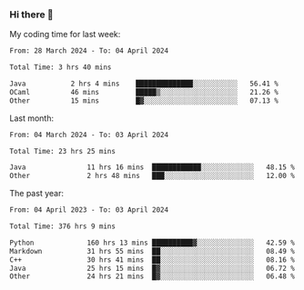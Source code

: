 ### Hi there 👋

My coding time for last week:

<!--START_SECTION:week-->

```txt
From: 28 March 2024 - To: 04 April 2024

Total Time: 3 hrs 40 mins

Java           2 hrs 4 mins    ██████████████░░░░░░░░░░░   56.41 %
OCaml          46 mins         █████▒░░░░░░░░░░░░░░░░░░░   21.26 %
Other          15 mins         █▓░░░░░░░░░░░░░░░░░░░░░░░   07.13 %
```

<!--END_SECTION:week-->

Last month:

<!--START_SECTION:month-->

```txt
From: 04 March 2024 - To: 03 April 2024

Total Time: 23 hrs 25 mins

Java               11 hrs 16 mins  ████████████░░░░░░░░░░░░░   48.15 %
Other              2 hrs 48 mins   ███░░░░░░░░░░░░░░░░░░░░░░   12.00 %
```

<!--END_SECTION:month-->

The past year:

<!--START_SECTION:year-->

```txt
From: 04 April 2023 - To: 03 April 2024

Total Time: 376 hrs 9 mins

Python             160 hrs 13 mins ██████████▓░░░░░░░░░░░░░░   42.59 %
Markdown           31 hrs 55 mins  ██░░░░░░░░░░░░░░░░░░░░░░░   08.49 %
C++                30 hrs 41 mins  ██░░░░░░░░░░░░░░░░░░░░░░░   08.16 %
Java               25 hrs 15 mins  █▓░░░░░░░░░░░░░░░░░░░░░░░   06.72 %
Other              24 hrs 21 mins  █▓░░░░░░░░░░░░░░░░░░░░░░░   06.48 %
```

<!--END_SECTION:year-->
